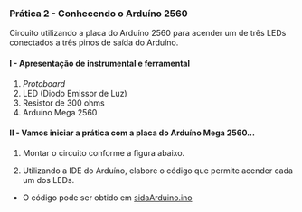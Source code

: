 ### Prática 2 - Conhecendo o Arduíno 2560
Circuito utilizando a placa do Arduíno 2560 para acender um de três LEDs conectados a três pinos de saída do Arduíno.

#### I - Apresentação de instrumental e ferramental
1. *Protoboard*
2. LED (Diodo Emissor de Luz)
3. Resistor de 300 ohms
4. Arduíno Mega 2560

#### II - Vamos iniciar a prática com a placa do Arduíno Mega 2560...
1. Montar  o circuito conforme a figura abaixo.  

2. Utilizando a IDE do Arduíno, elabore o código que permite acender cada um dos LEDs.  
- O código pode ser obtido em [sidaArduino.ino](https://github.com/claytonjasilva/prog_exemplos/blob/main/saidaArduino.ino)
